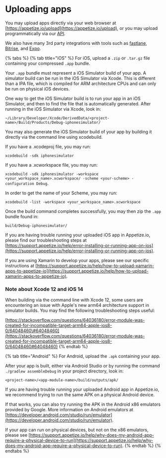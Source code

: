 # Uploading apps

You may upload apps directly via your web browser at [https://appetize.io/upload](https://appetize.io/upload), or you may upload programmatically via our [API](../api/api-methods.md). 

We also have many 3rd party integrations with tools such as [fastlane](https://docs.fastlane.tools/actions/appetize/), [Bitrise](https://www.bitrise.io/integrations/steps/appetize-deploy), and [Expo](https://expo.io/). 

{% tabs %}
{% tab title="iOS" %}
For iOS, upload a `.zip` or `.tar.gz` file containing your compressed `.app` bundle.

Your `.app` bundle must represent a iOS Simulator build of your app. A simulator build can be run in the iOS Simulator via Xcode. This is different than a IPA file, which is compiled for ARM architecture CPUs and can only be run on physical iOS devices. 

One way to get the iOS Simulator build is to run your app in an iOS Simulator, and then to find the file that is automatically generated. After running in the iOS Simulator via Xcode, look in:

`~/Library/Developer/Xcode/DerivedData/<project-name>/Build/Products/Debug-iphonesimulator/`

You may also generate the iOS Simulator build of your app by building it directly via the command line using xcodebuild. 

If you have a .xcodeproj file, you may run: 

`xcodebuild -sdk iphonesimulator`

If you have a .xcworkspace file, you may run: 

`xcodebuild -sdk iphonesimulator -workspace <your_workspace_name>.xcworkspace/ -scheme <your-scheme> -configuration Debug`.

In order to get the name of your Scheme, you may run: 

`xcodebuild -list -workspace <your_workspace_name>.xcworkspace`

Once the build command completes successfully, you may then zip the `.app` bundle found in: 

`build/Debug-iphonesimulator/`

If you are having trouble running your uploaded iOS app in Appetize.io, please find our troubleshooting steps at [https://support.appetize.io/help/error-installing-or-running-app-on-ios](https://support.appetize.io/help/error-installing-or-running-app-on-ios).

If you are using Xamarin to develop your apps, please see our specific instructions at [https://support.appetize.io/help/how-to-upload-xamarin-apps-to-appetize-io](https://support.appetize.io/help/how-to-upload-xamarin-apps-to-appetize-io).

### **Note about Xcode 12 and iOS 14**

When building via the command line with Xcode 12, some users are encountering an issue with Apple's new arm64 architecture support in simulator builds. You may find the following troubleshooting steps useful:

[https://stackoverflow.com/questions/64036180/error-module-was-created-for-incompatible-target-arm64-apple-ios8-0/64048460\#64048460](https://stackoverflow.com/questions/64036180/error-module-was-created-for-incompatible-target-arm64-apple-ios8-0/64048460#64048460)
{% endtab %}

{% tab title="Android" %}
For Android, upload the `.apk` containing your app. 

After your app is built, either via Android Studio or by running the command `./gradlew assembleDebug` in your project directory, look in:

`<project-name>/<app-module-name>/build/outputs/apk/`

If you are having trouble running your uploaded Android app in Appetize.io, we recommend trying to run the same APK on a physical Android device. 

If that works, you can also try running the APK in the Android x86 emulators provided by Google. More information on Android emulators at [https://developer.android.com/studio/run/emulator](https://developer.android.com/studio/run/emulator). 

If your app can run on physical devices, but not on the x86 emulators, please see [https://support.appetize.io/help/why-does-my-android-app-require-a-physical-device-to-run](https://support.appetize.io/help/why-does-my-android-app-require-a-physical-device-to-run).
{% endtab %}
{% endtabs %}



